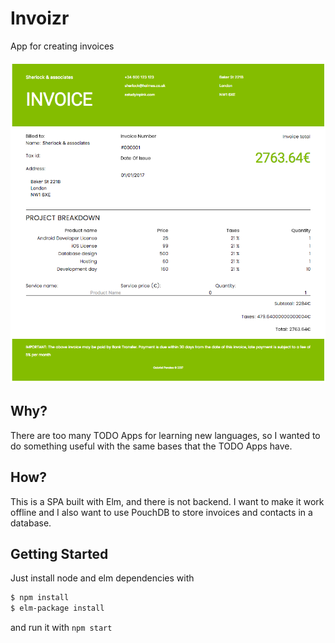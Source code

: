 # Invoizr

App for creating invoices

![Invoizr example invoice'](.github/invoizr.png)

## Why?

There are too many TODO Apps for learning new languages, so I wanted to do something
useful with the same bases that the TODO Apps have.

## How?

This is a SPA built with Elm, and there is not backend. I want to make it work offline
and I also want to use PouchDB to store invoices and contacts in a database.

## Getting Started

Just install node and elm dependencies with

```bash
$ npm install
$ elm-package install
```

and run it with `npm start`
